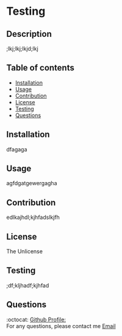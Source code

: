 

  # Testing

  ## Description
  ;lkj;lkj;lkjd;lkj
  
  ## Table of contents
  * [Installation](#installation)
  * [Usage](#usage)
  * [Contribution](#contribution)
  * [License](#license)
  * [Testing](#testing)
  * [Questions](#questions)

  ## Installation
  dfagaga

  ## Usage
  agfdgatgewergagha

  ## Contribution
  edlkajhdl;kjhfadslkjfh

  ## License
  The Unlicense

  ## Testing
  ;df;kljhadf;kjhfad

  ## Questions
  :octocat: [Github Profile:](https://github.com/mlopez94) <br />
  For any questions, please contact me [Email](mailto:lopezmatthew87@gmail.com)


